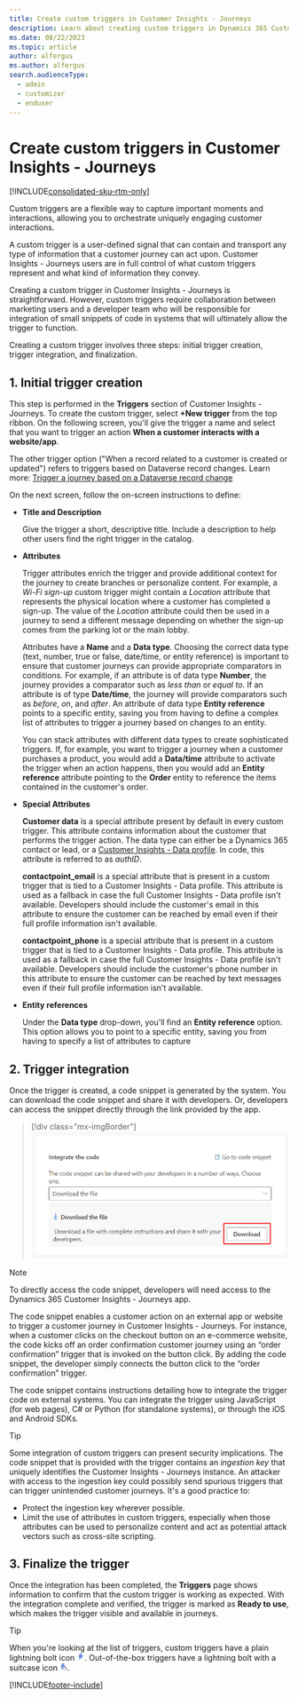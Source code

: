 ```yaml
---
title: Create custom triggers in Customer Insights - Journeys
description: Learn about creating custom triggers in Dynamics 365 Customer Insights - Journeys.
ms.date: 08/22/2023
ms.topic: article
author: alfergus
ms.author: alfergus
search.audienceType: 
  - admin
  - customizer
  - enduser
---
```


# Create custom triggers in Customer Insights - Journeys

[!INCLUDE[consolidated-sku-rtm-only](./includes/consolidated-sku-rtm-only.md)]

Custom triggers are a flexible way to capture important moments and interactions, allowing you to orchestrate uniquely engaging customer interactions.

A custom trigger is a user-defined signal that can contain and transport any type of information that a customer journey can act upon. Customer Insights - Journeys users are in full control of what custom triggers represent and what kind of information they convey.

Creating a custom trigger in Customer Insights - Journeys is straightforward. However, custom triggers require collaboration between marketing users and a developer team who will be responsible for integration of small snippets of code in systems that will ultimately allow the trigger to function.

Creating a custom trigger involves three steps: initial trigger creation, trigger integration, and finalization.

## 1. Initial trigger creation

This step is performed in the **Triggers** section of Customer Insights - Journeys. To create the custom trigger, select **+New trigger** from the top ribbon. On the following screen, you'll give the trigger a name and select that you want to trigger an action **When a customer interacts with a website/app**. 

The other trigger option ("When a record related to a customer is created or updated") refers to triggers based on Dataverse record changes. Learn more: [Trigger a journey based on a Dataverse record change](real-time-marketing-dataverse-trigger.md)

On the next screen, follow the on-screen instructions to define:

- **Title and Description**

  Give the trigger a short, descriptive title. Include a description to help other users find the right trigger in the catalog.  

- **Attributes**

  Trigger attributes enrich the trigger and provide additional context for the journey to create branches or personalize content. For example, a *Wi-Fi sign-up* custom trigger might contain a *Location* attribute that represents the physical location where a customer has completed a sign-up. The value of the *Location* attribute could then be used in a journey to send a different message depending on whether the sign-up comes from the parking lot or the main lobby.

  Attributes have a **Name** and a **Data type**. Choosing the correct data type (text, number, true or false, date/time, or entity reference) is important to ensure that customer journeys can provide appropriate comparators in conditions. For example, if an attribute is of data type **Number**, the journey provides a comparator such as *less than* or *equal to*. If an attribute is of type **Date/time**, the journey will provide comparators such as *before*, *on*, and *after*. An attribute of data type **Entity reference** points to a specific entity, saving you from having to define a complex list of attributes to trigger a journey based on changes to an entity. 

  You can stack attributes with different data types to create sophisticated triggers. If, for example, you want to trigger a journey when a customer purchases a product, you would add a **Data/time** attribute to activate the trigger when an action happens, then you would add an **Entity reference** attribute pointing to the **Order** entity to reference the items contained in the customer's order.

- **Special Attributes**
  
    **Customer data** is a special attribute present by default in every custom trigger. This attribute contains information about the customer that performs the trigger action. The data type can either be a Dynamics 365 contact or lead, or a [Customer Insights - Data profile](/dynamics365/customer-insights/customer-profiles). In code, this attribute is referred to as *authID*.

    **contactpoint_email** is a special attribute that is present in a custom trigger that is tied to a Customer Insights - Data profile. This attribute is used as a fallback in case the full Customer Insights - Data profile isn't available. Developers should include the customer's email in this attribute to ensure the customer can be reached by email even if their full profile information isn't available.

    **contactpoint_phone** is a special attribute that is present in a custom trigger that is tied to a Customer Insights - Data profile. This attribute is used as a fallback in case the full Customer Insights - Data profile isn't available. Developers should include the customer's phone number in this attribute to ensure the customer can be reached by text messages even if their full profile information isn't available.

- **Entity references**

    Under the **Data type** drop-down, you'll find an **Entity reference** option. This option allows you to point to a specific entity, saving you from having to specify a list of attributes to capture 

## 2. Trigger integration

Once the trigger is created, a code snippet is generated by the system. You can download the code snippet and share it with developers. Or, developers can access the snippet directly through the link provided by the app.

> [!div class="mx-imgBorder"]
> ![Setup code snippet download.](media/real-time-marketing-move-ingestion.png "Setup code snippet download")

> [!NOTE]
> To directly access the code snippet, developers will need access to the Dynamics 365 Customer Insights - Journeys app.

The code snippet enables a customer action on an external app or website to trigger a customer journey in Customer Insights - Journeys. For instance, when a customer clicks on the checkout button on an e-commerce website, the code kicks off an order confirmation customer journey using an “order confirmation” trigger that is invoked on the button click. By adding the code snippet, the developer simply connects the button click to the “order confirmation” trigger.

The code snippet contains instructions detailing how to integrate the trigger code on external systems. You can integrate the trigger using JavaScript (for web pages), C# or Python (for standalone systems), or through the iOS and Android SDKs.

> [!TIP]
> Some integration of custom triggers can present security implications. The code snippet that is provided with the trigger contains an *ingestion key* that uniquely identifies the Customer Insights - Journeys instance. An attacker with access to the ingestion key could possibly send spurious triggers that can trigger unintended customer journeys. It's a good practice to:
> - Protect the ingestion key wherever possible.
> - Limit the use of attributes in custom triggers, especially when those attributes can be used to personalize content and act as potential attack vectors such as cross-site scripting.

## 3. Finalize the trigger

Once the integration has been completed, the **Triggers** page shows information to confirm that the custom trigger is working as expected. With the integration complete and verified, the trigger is marked as **Ready to use**, which makes the trigger visible and available in journeys.

> [!TIP]
> When you're looking at the list of triggers, custom triggers have a plain lightning bolt icon ![Custom trigger icon.](media/real-time-marketing-custom.png "Custom trigger icon"). Out-of-the-box triggers have a lightning bolt with a suitcase icon ![Out-of-the-box trigger icon.](media/real-time-marketing-oob.png "Out-of-the-box trigger icon").

[!INCLUDE[footer-include](./includes/footer-banner.md)]
